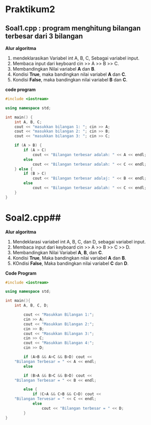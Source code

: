 # Praktikum2
## Soal1.cpp : program menghitung bilangan terbesar dari 3 bilangan

**Alur algoritma**
1. mendeklarasikan Variabel int A, B, C, Sebagai variabel input.
2. Membaca input dari keyboard cin >> A >> B >> C.
3. Membandingkan Nilai variabel **A** dan **B**.
4. Kondisi **True**, maka bandingkan nilai variabel **A** dan **C**.
5. Kondisi **False**, maka bandingkan nilai variabel **B** dan **C**.

**code program**

```c++
#include <iostream>

using namespace std;

int main() {
    int A, B, C;
    cout << "masukkan bilangan 1: "; cin >> A;
    cout << "masukkan bilangan 2: "; cin >> B;
    cout << "masukkan bilangan 3: "; cin >> C;

    if (A > B) {
        if (A > C)
            cout << "Bilangan terbesar adalah: " << A << endl;
        else
            cout << "Bilangan terbesar adalah: " << C << endl;
    } else {
        if (B > C)
            cout << "Bilangan terbesar adalaj: " << B << endl;
        else
            cout << "Bilangan terbesar adalah: " << C << endl;
    }
}

``` 

# Soal2.cpp##

**Alur algoritma**
1. Mendeklarasi variabel int A, B, C, dan D, sebagai variabel input.
2. Membaca input dari keyboard cin >> A >> B >> C >> D.
3. Membandingkan Nilai Variabel **A**, **B**, dan **C**.
4. Kondisi **True**, Maka bandingkan nilai variabel **A** dan **B**.
5. KOndisi **False**, Maka bandingkan nilai variabel **C** dan **D**.

**Code Program**

```c++
#include <iostream>

using namespace std;

int main(){
    int A, B, C, D;

        cout << "Masukkan Bilangan 1:";
        cin >> A;
        cout << "Masukkan Bilangan 2:";
        cin >> B;
        cout << "Masukkan Bilangan 3:";
        cin >> C;
        cout << "Masukkan Bilangan 4:";
        cin >> D;

        if (A>B && A>C && B>D) cout <<
    "Bilangan Terbesar = " << A << endl;
        else

        if (B>A && B>C && B>D) cout <<
    "Bilangan Terbesar = " << B << endl;

        else {
            if (C>A && C>B && C>D) cout <<
    "Bilangan Tervesar = " << C << endl;
            else
                cout << "Bilangan terbesar = " << D;
        }
}

```